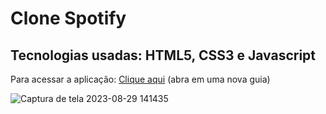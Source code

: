 # Clone Spotify

## Tecnologias usadas: HTML5, CSS3 e Javascript

Para acessar a aplicação: [Clique aqui](https://clone-spotify-ivory.vercel.app/) (abra em uma nova guia)

![Captura de tela 2023-08-29 141435](https://github.com/TamiBeira/cloneSpotify/blob/main/assets/screenshot.png?raw=true)
